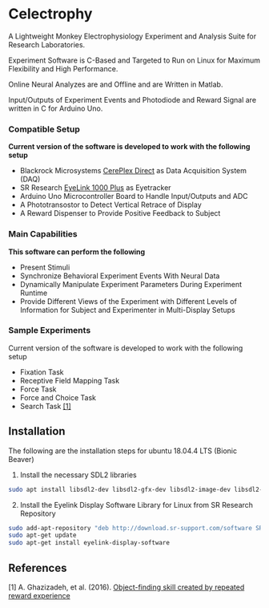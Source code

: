 # Celectrophy
A Lightweight Monkey Electrophysiology Experiment and Analysis Suite for Research Laboratories.

Experiment Software is C-Based and Targeted to Run on Linux for Maximum Flexibility and High Performance.

Online Neural Analyzes are and Offline  and  are Written in Matlab. 

Input/Outputs of Experiment Events and Photodiode and Reward Signal are written in C for Arduino Uno.


### Compatible Setup
**Current version of the software is developed to work with the following setup**
- Blackrock Microsystems [CerePlex Direct](https://www.blackrockmicro.com/neuroscience-research-products/neural-data-acquisition-systems/cereplex-direct-daq/) as Data Acquisition System (DAQ)
- SR Research [EyeLink 1000 Plus](https://www.sr-research.com/eyelink-1000-plus/) as Eyetracker
- Arduino Uno Microcontroller Board to Handle Input/Outputs and ADC
- A Phototransostor to Detect Vertical Retrace of Display
- A Reward Dispenser to Provide Positive Feedback to Subject

### Main Capabilities
**This software can perform the following**
- Present Stimuli
- Synchronize Behavioral Experiment Events With Neural Data
- Dynamically Manipulate Experiment Parameters During Experiment Runtime
- Provide Different Views of the Experiment with Different Levels of Information for Subject and Experimenter in Multi-Display Setups

### Sample Experiments
Current version of the software is developed to work with the following setup
- Fixation Task
- Receptive Field Mapping Task
- Force Task
- Force and Choice Task
- Search Task [[1]](#1)

## Installation
The following are the installation steps for ubuntu 18.04.4 LTS (Bionic Beaver)

1) Install the necessary SDL2 libraries 

```bash
sudo apt install libsdl2-dev libsdl2-gfx-dev libsdl2-image-dev libsdl2-mixer-dev libsdl2-ttf-dev
```

2) Install the Eyelink Display Software Library for Linux from SR Research Repository

```bash
sudo add-apt-repository "deb http://download.sr-support.com/software SRResearch main"
sudo apt-get update
sudo apt-get install eyelink-display-software
```


## References
<a id="1">[1]</a> 
A. Ghazizadeh, et al. (2016). 
[Object-finding skill created by repeated reward experience](https://www.ncbi.nlm.nih.gov/pmc/articles/PMC5015994/)


